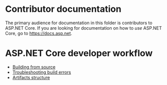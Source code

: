 Contributor documentation
=========================

The primary audience for documentation in this folder is contributors to ASP.NET Core.
If you are looking for documentation on how to *use* ASP.NET Core, go to <https://docs.asp.net>.

# ASP.NET Core developer workflow

- [Building from source](BuildFromSource.md)
- [Troubleshooting build errors](BuildErrors.md)
- [Artifacts structure](Artifacts.md)
